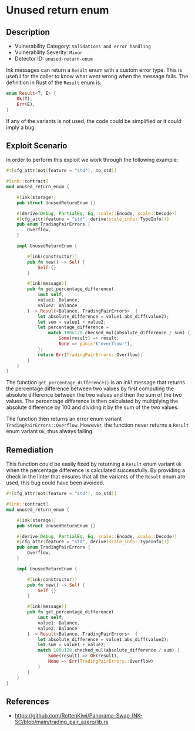 # Unused return enum
## Description
- Vulnerability Category: `Validations and error handling`
- Vulnerability Severity: `Minor`
- Detector ID: `unused-return-enum`

Ink messages can return a `Result` enum with a custom error type. This is 
useful for the caller to know what went wrong when the message fails. The
definition in Rust of the `Result` enum is:

```rust
enum Result<T, E> {
    Ok(T),
    Err(E),
}
```

If any of the variants is not used, the code could be simplified or it could 
imply a bug.

## Exploit Scenario
In order to perform this exploit we work through the following example:

```rust
#![cfg_attr(not(feature = "std"), no_std)]

#[ink::contract]
mod unused_return_enum {

    #[ink(storage)]
    pub struct UnusedReturnEnum {}

    #[derive(Debug, PartialEq, Eq, scale::Encode, scale::Decode)]
    #[cfg_attr(feature = "std", derive(scale_info::TypeInfo))]
    pub enum TradingPairErrors {
        Overflow,
    }

    impl UnusedReturnEnum {

        #[ink(constructor)]
        pub fn new() -> Self {
            Self {}
        }

        #[ink(message)]
        pub fn get_percentage_difference(
            &mut self,
            value1: Balance,
            value2: Balance
        ) -> Result<Balance, TradingPairErrors>  {
            let absolute_difference = value1.abs_diff(value2);
            let sum = value1 + value2;
            let percentage_difference =
                match 100u128.checked_mul(absolute_difference / sum) {
                    Some(result) => result,
                    None => panic!("overflow!"),
            };
            return Err(TradingPairErrors::Overflow);
        }
    }
}
```

The function `get_percentage_difference()` is an ink! message that returns the
percentage difference between two values by first computing the absolute
difference between the two values and then the sum of the two values. The
percentage difference is then calculated by multiplying the absolute difference
by 100 and dividing it by the sum of the two values.

The function then returns an error enum variant `TradingPairErrors::Overflow`.
However, the function never returns a `Result` enum variant `Ok`, thus always 
failing.

## Remediation
This function could be easily fixed by returning a `Result` enum variant `Ok`
when the percentage difference is calculated successfully. By providing a check in 
the linter that ensures that all the variants of the `Result` enum are used, this 
bug could have been avoided.

````rust
#![cfg_attr(not(feature = "std"), no_std)]

#[ink::contract]
mod unused_return_enum {

    #[ink(storage)]
    pub struct UnusedReturnEnum {}

    #[derive(Debug, PartialEq, Eq, scale::Encode, scale::Decode)]
    #[cfg_attr(feature = "std", derive(scale_info::TypeInfo))]
    pub enum TradingPairErrors {
        Overflow,
    }

    impl UnusedReturnEnum {

        #[ink(constructor)]
        pub fn new() -> Self {
            Self {}
        }

        #[ink(message)]
        pub fn get_percentage_difference(
            &mut self,
            value1: Balance,
            value2: Balance
        ) -> Result<Balance, TradingPairErrors>  {
            let absolute_difference = value1.abs_diff(value2);
            let sum = value1 + value2;
            match 100u128.checked_mul(absolute_difference / sum) {
                Some(result) => Ok(result),
                None => Err(TradingPairErrors::Overflow)
            }
        }
    }
}
````

## References
- https://github.com/RottenKiwi/Panorama-Swap-INK-SC/blob/main/trading_pair_azero/lib.rs
